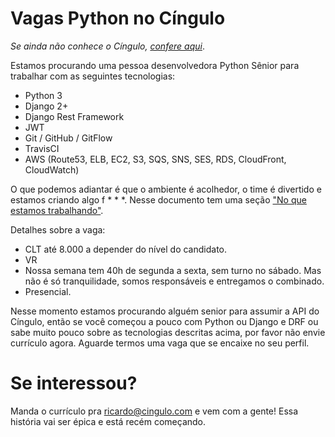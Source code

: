 # Vagas Python no Cíngulo

*Se ainda não conhece o Cíngulo, [confere aqui](README.md)*.

Estamos procurando uma pessoa desenvolvedora Python Sênior para trabalhar com as seguintes tecnologias:

- Python 3
- Django 2+
- Django Rest Framework
- JWT
- Git / GitHub / GitFlow
- TravisCI
- AWS (Route53, ELB, EC2, S3, SQS, SNS, SES, RDS, CloudFront, CloudWatch)

O que podemos adiantar é que o ambiente é acolhedor, o time é divertido e estamos criando algo f * * *. Nesse documento tem uma seção ["No que estamos trabalhando"](README.md).

Detalhes sobre a vaga:

- CLT até 8.000 a depender do nível do candidato.
- VR
- Nossa semana tem 40h de segunda a sexta, sem turno no sábado. Mas não é só tranquilidade, somos responsáveis e entregamos o combinado.
- Presencial.

Nesse momento estamos procurando alguém senior para assumir a API do Cíngulo, então se você começou a pouco com Python ou Django e DRF ou sabe muito pouco sobre as tecnologias descritas acima, por favor não envie currículo agora. Aguarde termos uma vaga que se encaixe no seu perfil.

# Se interessou?

Manda o currículo pra ricardo@cingulo.com e vem com a gente! Essa história vai ser épica e está recém começando.
